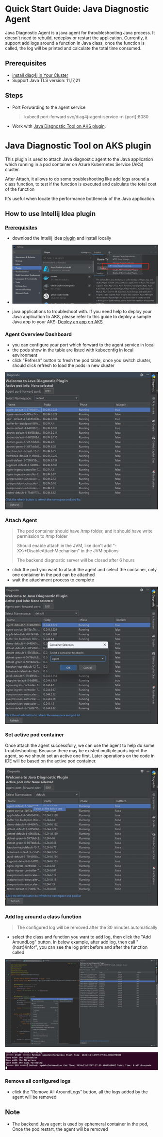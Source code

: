 # Quick Start Guide: Java Diagnostic Agent
Java Diagnostic Agent is a java agent for throubleshooting Java process. It doesn't need to rebuild, redeploy or restart the application. Currently, it support add logs around a function in Java class, once the function is called, the log will be printed and calculate the total time consumed.

## Prerequisites
- [install diag4j in Your Cluster](quick-start.md#steps)
- Support Java TLS version: 11,17,21

## Steps
- Port Forwarding to the agent service
  > kubectl port-forward svc/diag4j-agent-service -n <namespace> {port}:8080

- Work with [Java Diagnostic Tool on AKS plugin](#java-diagnostic-tool-on-aks-plugin).

# Java Diagnostic Tool on AKS plugin
This plugin is used to attach Java diagnostic agent to the Java application which running in a pod container on Azure Kubernetes Service (AKS) cluster.
 
After Attach, it allows to do some troubleshooting like add logs around a class function, to test if the function is executed and calculate the total cost of the function

It's useful when locate the performance bottleneck of the Java application.

## How to use Intellij Idea plugin
### [Prerequisites](#prerequisites)
  - download the Intellij Idea [plugin](https://github.com/microsoft/diag4j/releases) and install locally
    
  - ![install-plugin-locally.png](images/plugin/install-plugin-locally.png)
  - java applications to troubleshoot with. If you need help to deploy your Java application to AKS, please refer to this guide to deploy a sample Java app to your AKS: [Deploy an app on AKS](deploy-app.md)

### Agent Overview Dashboard
  - you can configure your port which forward to the agent service in local 
  - the pods show in the table are listed with kubeconfig in local environment
  - click "Refresh" button to fresh the pod table, once you switch cluster, should click refresh to load the pods in new cluster
    
  ![Agent Overview](images/plugin/overview.png)

### Attach Agent
> The pod container should have /tmp folder, and it should have write permission to /tmp folder
> 
> Should enable attach in the JVM, like don't add "-XX:+DisableAttachMechanism" in the JVM options
> 
> The backend diagnostic server will be closed after 6 hours 

  - click the pod you want to attach the agent and select the container, only one container in the pod can be attached
  - wait the attachment process to complete
  
  ![Attach Agent](images/plugin/attach.png)

### Set active pod container
 Once attach the agent successfully, we can use the agent to help do some troubleshooting. Because there may be existed multiple pods inject the agent, so we should set an active one first. Later operations on the code in IDE will be based on the active pod container.

 ![Set active pod container](images/plugin/setactive.png)

### Add log around a class function
> The configured log will be removed after the 30 minutes automatically

- select the class and function you want to add log, then click the "Add AroundLog" button. In below example, after add log, then call "{host}/infor", you can see the log print before and after the function called

![Add Log](images/plugin/addlog.png)

![Log Print](images/plugin/showlog.png)

### Remove all configured logs
- click the "Remove All AroundLogs" button, all the logs added by the agent will be removed


## Note
- The backend Java agent is used by ephemeral container in the pod, Once the pod restart, the agent will be removed
